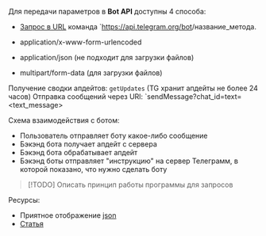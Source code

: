 

Для передачи параметров в **Bot API** доступны 4 способа:
- [Запрос в URL](https://dzen.ru/away?to=https%3A%2F%2Fen.wikipedia.org%2Fwiki%2FQuery_string) команда `https://api.telegram.org/bot<token>/название_метода.
    
- application/x-www-form-urlencoded
    
- application/json (не подходит для загрузки файлов)
    
- multipart/form-data (для загрузки файлов)


Получение сводки апдейтов: `getUpdates` (TG хранит апдейты не более 24 часов)
Отправка сообщений через URl: `sendMessage?chat_id=<id>text=<text_message>

Схема взаимодействия с ботом:
* Пользователь отправляет боту какое-либо сообщение
* Бэкэнд бота получает апдейт с сервера 
* Бэкэнд бота обрабатывает апдейт
* Бэкэнд боты отправляет "инструкцию" на сервер Телеграмм, в которой показано, что нужно сделать боту 





>[!TODO]
>Описать принцип работы программы для запросов 



Ресурсы:
* Приятное отображение [json](https://jsoneditoronline.org/)
* [Статья](https://dzen.ru/a/XuuyWxUXzh1fpiRj)
